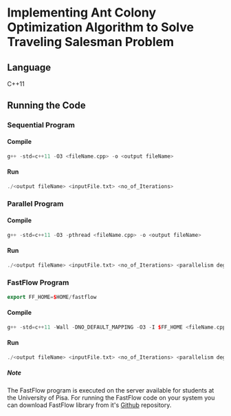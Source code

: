 # Implementing Ant Colony Optimization Algorithm to Solve Traveling Salesman Problem

## Language
C++11

## Running the Code
### Sequential Program
#### Compile
```c++
g++ -std=c++11 -O3 <fileName.cpp> -o <output fileName>
```
#### Run
```c++
./<output fileName> <inputFile.txt> <no_of_Iterations>
```
### Parallel Program
#### Compile 
```c++
g++ -std=c++11 -O3 -pthread <fileName.cpp> -o <output fileName>
```
#### Run
```c++
./<output fileName> <inputFile.txt> <no_of_Iterations> <parallelism degree>
```

### FastFlow Program
```c++
export FF_HOME=$HOME/fastflow
```
#### Compile
```c++
g++ -std=c++11 -Wall -DNO_DEFAULT_MAPPING -O3 -I $FF_HOME <fileName.cpp> -o <output fileName> -pthread
```
#### Run
```c++
./<output fileName> <inputFile.txt> <no_of_Iterations> <parallelism degree>
```
##### Note
The FastFlow program is executed on the server available for students at the University of Pisa. For running the FastFlow code on your system you can download FastFlow library from it's [Github](https://github.com/fastflow/fastflow) repository.
